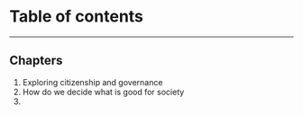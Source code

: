 # Table of contents
---
## Chapters
1. Exploring citizenship and governance
2. How do we decide what is good for society
3. 